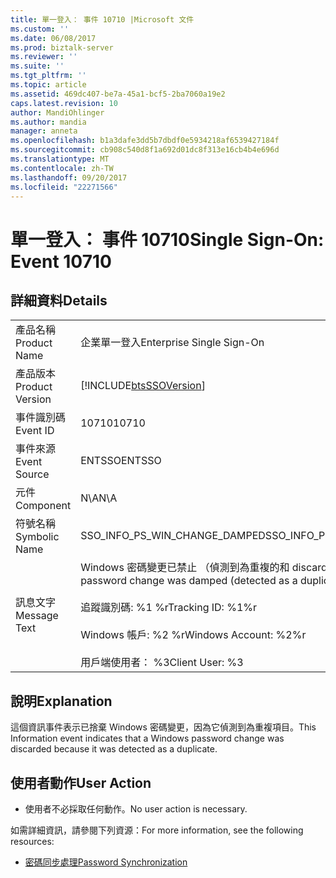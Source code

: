 ```yaml
---
title: 單一登入： 事件 10710 |Microsoft 文件
ms.custom: ''
ms.date: 06/08/2017
ms.prod: biztalk-server
ms.reviewer: ''
ms.suite: ''
ms.tgt_pltfrm: ''
ms.topic: article
ms.assetid: 469dc407-be7a-45a1-bcf5-2ba7060a19e2
caps.latest.revision: 10
author: MandiOhlinger
ms.author: mandia
manager: anneta
ms.openlocfilehash: b1a3dafe3dd5b7dbdf0e5934218af6539427184f
ms.sourcegitcommit: cb908c540d8f1a692d01dc8f313e16cb4b4e696d
ms.translationtype: MT
ms.contentlocale: zh-TW
ms.lasthandoff: 09/20/2017
ms.locfileid: "22271566"
---
```

# <a name="single-sign-on-event-10710"></a><span data-ttu-id="4dd75-102">單一登入： 事件 10710</span><span class="sxs-lookup"><span data-stu-id="4dd75-102">Single Sign-On: Event 10710</span></span>
## <a name="details"></a><span data-ttu-id="4dd75-103">詳細資料</span><span class="sxs-lookup"><span data-stu-id="4dd75-103">Details</span></span>  
  
|||  
|-|-|  
|<span data-ttu-id="4dd75-104">產品名稱</span><span class="sxs-lookup"><span data-stu-id="4dd75-104">Product Name</span></span>|<span data-ttu-id="4dd75-105">企業單一登入</span><span class="sxs-lookup"><span data-stu-id="4dd75-105">Enterprise Single Sign-On</span></span>|  
|<span data-ttu-id="4dd75-106">產品版本</span><span class="sxs-lookup"><span data-stu-id="4dd75-106">Product Version</span></span>|[!INCLUDE[btsSSOVersion](../includes/btsssoversion-md.md)]|  
|<span data-ttu-id="4dd75-107">事件識別碼</span><span class="sxs-lookup"><span data-stu-id="4dd75-107">Event ID</span></span>|<span data-ttu-id="4dd75-108">10710</span><span class="sxs-lookup"><span data-stu-id="4dd75-108">10710</span></span>|  
|<span data-ttu-id="4dd75-109">事件來源</span><span class="sxs-lookup"><span data-stu-id="4dd75-109">Event Source</span></span>|<span data-ttu-id="4dd75-110">ENTSSO</span><span class="sxs-lookup"><span data-stu-id="4dd75-110">ENTSSO</span></span>|  
|<span data-ttu-id="4dd75-111">元件</span><span class="sxs-lookup"><span data-stu-id="4dd75-111">Component</span></span>|<span data-ttu-id="4dd75-112">N\A</span><span class="sxs-lookup"><span data-stu-id="4dd75-112">N\A</span></span>|  
|<span data-ttu-id="4dd75-113">符號名稱</span><span class="sxs-lookup"><span data-stu-id="4dd75-113">Symbolic Name</span></span>|<span data-ttu-id="4dd75-114">SSO_INFO_PS_WIN_CHANGE_DAMPED</span><span class="sxs-lookup"><span data-stu-id="4dd75-114">SSO_INFO_PS_WIN_CHANGE_DAMPED</span></span>|  
|<span data-ttu-id="4dd75-115">訊息文字</span><span class="sxs-lookup"><span data-stu-id="4dd75-115">Message Text</span></span>|<span data-ttu-id="4dd75-116">Windows 密碼變更已禁止 （偵測到為重複的和 discarded).%r</span><span class="sxs-lookup"><span data-stu-id="4dd75-116">A Windows password change was damped (detected as a duplicate and discarded).%r</span></span><br /><br /> <span data-ttu-id="4dd75-117">追蹤識別碼: %1 %r</span><span class="sxs-lookup"><span data-stu-id="4dd75-117">Tracking ID: %1%r</span></span><br /><br /> <span data-ttu-id="4dd75-118">Windows 帳戶: %2 %r</span><span class="sxs-lookup"><span data-stu-id="4dd75-118">Windows Account: %2%r</span></span><br /><br /> <span data-ttu-id="4dd75-119">用戶端使用者： %3</span><span class="sxs-lookup"><span data-stu-id="4dd75-119">Client User: %3</span></span>|  
  
## <a name="explanation"></a><span data-ttu-id="4dd75-120">說明</span><span class="sxs-lookup"><span data-stu-id="4dd75-120">Explanation</span></span>  
 <span data-ttu-id="4dd75-121">這個資訊事件表示已捨棄 Windows 密碼變更，因為它偵測到為重複項目。</span><span class="sxs-lookup"><span data-stu-id="4dd75-121">This Information event indicates that a Windows password change was discarded because it was detected as a duplicate.</span></span>  
  
## <a name="user-action"></a><span data-ttu-id="4dd75-122">使用者動作</span><span class="sxs-lookup"><span data-stu-id="4dd75-122">User Action</span></span>  
  
-   <span data-ttu-id="4dd75-123">使用者不必採取任何動作。</span><span class="sxs-lookup"><span data-stu-id="4dd75-123">No user action is necessary.</span></span>  
  
 <span data-ttu-id="4dd75-124">如需詳細資訊，請參閱下列資源：</span><span class="sxs-lookup"><span data-stu-id="4dd75-124">For more information, see the following resources:</span></span>  
  
-   [<span data-ttu-id="4dd75-125">密碼同步處理</span><span class="sxs-lookup"><span data-stu-id="4dd75-125">Password Synchronization</span></span>](../core/password-synchronization2.md)